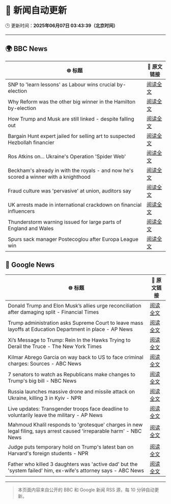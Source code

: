 # 🧠 新闻自动更新

🕒 更新时间：**2025年06月07日 03:43:39（北京时间）**

---

## 🌍 BBC News

| 🌐 标题 | 🔗 原文链接 |
|--------|-------------|
| SNP to 'learn lessons' as Labour wins crucial by-election | [阅读全文](https://www.bbc.com/news/articles/cpw7ppj2wyxo) |
| Why Reform was the other big winner in the Hamilton by-election | [阅读全文](https://www.bbc.com/news/articles/cj42gver2glo) |
| How Trump and Musk are still linked - despite falling out | [阅读全文](https://www.bbc.com/news/articles/c3e5y4g5qxno) |
| Bargain Hunt expert jailed for selling art to suspected Hezbollah financier | [阅读全文](https://www.bbc.com/news/articles/c7539vd0wepo) |
| Ros Atkins on... Ukraine's Operation 'Spider Web' | [阅读全文](https://www.bbc.com/news/videos/clyge373l56o) |
| Beckham's already in with the royals - and now he's scored a winner with a knighthood | [阅读全文](https://www.bbc.com/news/articles/c5yezxvjy25o) |
| Fraud culture was 'pervasive' at union, auditors say | [阅读全文](https://www.bbc.com/news/articles/c1w3ye4p8l3o) |
| UK arrests made in international crackdown on financial influencers | [阅读全文](https://www.bbc.com/news/articles/crljw8n78l1o) |
| Thunderstorm warning issued for large parts of England and Wales | [阅读全文](https://www.bbc.com/news/articles/cq851x1y9eqo) |
| Spurs sack manager Postecoglou after Europa League win | [阅读全文](https://www.bbc.com/sport/football/articles/c391v08kp9ro) |

## 📰 Google News

| 🌐 标题 | 🔗 原文链接 |
|--------|-------------|
| Donald Trump and Elon Musk’s allies urge reconciliation after damaging split - Financial Times | [阅读全文](https://news.google.com/rss/articles/CBMicEFVX3lxTFAyRVkyUTBKWk03WnRlNXljdzVEWVhHSTN1M2kyOWJMMGNpZXRJbGt3RmFVb2JWLUNPR1hIQWpOS3NqNDhXcEw3eGNJZkNjOWVyN2NCa0xtam92MVM5V1Fpc1lIYnUxbGNtTTFFQTA5S3Q?oc=5) |
| Trump administration asks Supreme Court to leave mass layoffs at Education Department in place - AP News | [阅读全文](https://news.google.com/rss/articles/CBMingFBVV95cUxPcW1qYnRYdnpBLXQxdkszT0F6OHFlTXZNUU1uX05fUVVEMkNhMXdLb3Zra0YzcWZvTlFBOVJCRGkySjdTU3JpOFhCbXJ4YTFZY0xoSERRejlpOFJUMnEwSHU5UWxYM0gyOEozNUo4YXhIZ3FmQWx1WFdiaHJNbmpIekI0dHlWUG1ad29MNTd2eG9oS1lOZVU4YVNKOHFpUQ?oc=5) |
| Xi’s Message to Trump: Rein In the Hawks Trying to Derail the Truce - The New York Times | [阅读全文](https://news.google.com/rss/articles/CBMifkFVX3lxTE5JeTVuS3c3NWlXa1pyTFZkc2NkMFg1d1BhMURiM3ktTk0tdHpobklsNmNmaXc1MTZETkRJNFNBVjhNZURMQmlOZzdIaW9JRkZJWV82eFBoNVRwOW5JOHZmNTI4M0M5WXlnMU55NVBUMllha1BQc1A3Q016YlMwdw?oc=5) |
| Kilmar Abrego Garcia on way back to US to face criminal charges: Sources - ABC News | [阅读全文](https://news.google.com/rss/articles/CBMinwFBVV95cUxNd1Fld3NLWlRUUjFybG5SZVF5YmdQeks4dHEyanRJd0J3b3NvNjNORC04c1FLVklCMDJMTERuQmVON3V2R3RjaWRVOHk0RVZTQjJYLU9qRzlrV09NYlc5NWV4M3A4c014QUxsY2VKcVNBaWFtS2taNnBJZnJEVFRRVWM0LWpxTngzSWFWcTZlaVNWWVEwUTc2d1VZdWtNZnc?oc=5) |
| 7 senators to watch as Republicans make changes to Trump's big bill - NBC News | [阅读全文](https://news.google.com/rss/articles/CBMirwFBVV95cUxQb0I4emJ3SFk5S3dmVmI4WENsTV82aDRPUkJOdG9JTHNNNWhwOGVsM3hJU3JBN1BWQVc0RXMwUFZrcDhfLVdJNkpkcjdkNHNGU2wzcWdaQ0ZvZEN4cGZqZmF4NVZsMnJ6UXBYanRmT2otSmh2c0F3RjRVX1c4VDdlUWdFa0gzemlwNWZZNWxZdkpnUkR0T1U4S1NSYXRtcThCaFVJVDNiLVlIcjVwTG5n0gFWQVVfeXFMTzhLX21NU3J3V1lrOWFHUTNhQllpZUdRNllfZUUzYnBoemduNFI5WWNFSk12QWFEdTB0ZGhodC1zdlFDeWotQnl6M0V0Nm9OVzJNR0VtcXc?oc=5) |
| Russia launches massive drone and missile attack on Ukraine, killing 3 in Kyiv - NPR | [阅读全文](https://news.google.com/rss/articles/CBMimwFBVV95cUxOQWYydEc2d3RyR3l3OWVnU1dpQ3BocXRzZFlUWGo2cEFuY3NrREFOeTFSeWVOQjBvTVBYWklsR0NjQmlqcUEzT0M2cjUxaElYdE9mcmpwUEREaldSQTF0d045MWNGbGx1bmhIZUw4QmtTY1I5czI0d3NrV2ZiQ2lPcEpWYzdlM085a0lQYlp3VEFWRzhIYUl5WWdYQQ?oc=5) |
| Live updates: Transgender troops face deadline to voluntarily leave the military - AP News | [阅读全文](https://news.google.com/rss/articles/CBMiakFVX3lxTE81WlB2d1lFN245MkNWN0FvSjZrazNGUzZobURSWXRGQXlsd1VLeVBXY1hDRzExRFd4bEpkQXZnZElEMlZ2cjY1SUNTMUQyQThIdFlSZU8yNFN5RjRfVFY4aWtMSlk3S3A4T1E?oc=5) |
| Mahmoud Khalil responds to 'grotesque' charges in new legal filing, says arrest caused 'irreparable harm' - NBC News | [阅读全文](https://news.google.com/rss/articles/CBMiugFBVV95cUxQV1RqSXMzSTN3dEl1T2N3X1llNVBiN2FNRFFyVGVabktDNThUbGROMWpaQXoyTlFvRHB5QTJCSnhRR0tFY3phaldxM3BkMmxjOWdjMnZfM0ZuYmVmYWRDT2liTUhIeEV0alJ2VFNkWGpKWHpGVnJ5aFRxeVJUX0wyVnJwMHVoTEVIQzFxWWJaV1ZJZHRtX2JaZzJ4bnRjNi1QNTlpcC1rWU01NUN5VnJhWEw3T1J3LTh0Q0HSAVZBVV95cUxPZm9vZ05sM3g1SkhhNGdaOTcxNU95b2NpMDNsU01OX2pROGNfcE9PejVGQTlLOXlUdFdEdVBfWEp4VTRBWUIxblJOQ1ZwOFRaNU13LUJGUQ?oc=5) |
| Judge puts temporary hold on Trump's latest ban on Harvard's foreign students - NPR | [阅读全文](https://news.google.com/rss/articles/CBMimwFBVV95cUxQOXJ4ak9INzJzZUF5OGhObmNaSFRBZW9EbEVuZkV5YVVoMkFrdzlLTEZHaU1Ic1NhMmxSWGJUUWZTblhZUGJRV2lzenZoaUZpQ1ljU1JfeG5VNHlkZG1wOExuZ1N4bGMwSEgxeEhWN2tuVnlpUENFNmhJTEhldktyVmZMWUViLVFpMlZPc0laekx4YkZOelFPc0pNVQ?oc=5) |
| Father who killed 3 daughters was 'active dad' but the 'system failed' him, ex-wife's attorney says - ABC News | [阅读全文](https://news.google.com/rss/articles/CBMimwFBVV95cUxQOUtneTdzN1V4NzRCWlU0U2lHdTNLb2FTWmdLY0dJd0VzaC1LR0c5bTJXcGZ5Ti10by1VNmFIbFNhNlpEVWZGaG1XSHJGbFNqb3Zmd1d4cVk2Sm5WbFFJMDdhWUpGUkcxNUtNT2dmZkxLZS12RllLU1pXZjM2TFRUMzRSUEpUMFZRSU9BSXdXdGdBWmdPdEt1amJjQdIBoAFBVV95cUxOd01PdEJwcjRvWG5pcWtXYTl3azFqaTZmbHNqX2k0S0hlUGhRcWluSHRvcjQtcXZMbmIyaWVVMzZfV1B4QjBQV2R5WURxS042eE9NOEgxNGVOb2tSODd5UERiZHgxUUxEemk2ZVJ6LWNMLTExdHR4eXJPUzBKazF4MzFfalRLUE1FZXZ3Z3E0RFBxczlSdGdLcmpMTlJrSzda?oc=5) |

---
> 本页面内容来自公开的 BBC 和 Google 新闻 RSS 源，每 10 分钟自动更新。